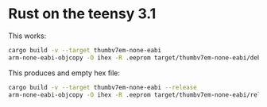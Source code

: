 # Rust on the teensy 3.1

This works:

```bash
cargo build -v --target thumbv7em-none-eabi
arm-none-eabi-objcopy -O ihex -R .eeprom target/thumbv7em-none-eabi/debug/test blink-debug.hex
```

This produces and empty hex file:

```bash
cargo build -v --target thumbv7em-none-eabi --release
arm-none-eabi-objcopy -O ihex -R .eeprom target/thumbv7em-none-eabi/release/test blink-release.hex
```

